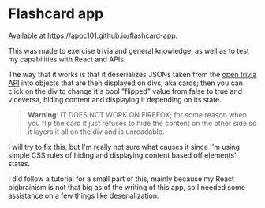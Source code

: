 # Flashcard app

Available at https://apoc101.github.io/flashcard-app.

This was made to exercise trivia and general knowledge, as well as to test my capabilities with React and APIs.

The way that it works is that it deserializes JSONs taken from the [open trivia API](https://opentdb.com/) into objects that are then displayed on divs, aka cards; 
then you can click on the div to change it's bool "flipped" value from false to true and viceversa, hiding content and displaying it depending on its state.

> **Warning**: IT DOES NOT WORK ON FIREFOX; for some reason when you flip the card it just refuses to hide the content on the other side so it layers it all on the div and is unreadable.

I will try to fix this, but I'm really not sure what causes it since I'm using simple CSS rules of hiding and displaying content based off elements' states.

I did follow a tutorial for a small part of this, mainly because my React bigbrainism is not that big as of the writing of this app, so I needed some assistance on a few things like deserialization.
